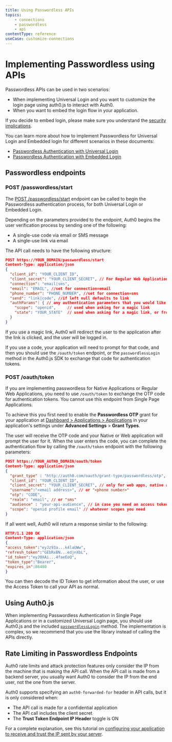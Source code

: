 ```yaml
---
title: Using Passwordless APIs
topics:
    - connections
    - passwordless
    - api
contentType: reference
useCase: customize-connections
---
```

# Implementing Passwordless using APIs

Passwordless APIs can be used in two scenarios:

* When implementing Universal Login and you want to customize the login page using auth0.js to interact with Auth0. 
* When you want to embed the login flow in your application. 

If you decide to embed login, please make sure you understand the [security implications](/guides/login/universal-vs-embedded). 

You can learn more about how to implement Passwordless for Universal Login and Embedded login for different scenarios in these documents:

- [Passwordless Authentication with Universal Login](/connections/passwordless/universal-login)
- [Passwordless Authentication with Embedded Login](/connections/passwordless/embedded-login)


## Passwordless endpoints

### POST /passwordless/start

The [POST /passwordless/start](/api/authentication#get-code-or-link) endpoint can be called to begin the Passwordless authentication process, for both Universal Login or Embedded Login.

Depending on the parameters provided to the endpoint, Auth0 begins the user verification process by sending one of the following:

* A single-use code via email or SMS message
* A single-use link via email

The API call needs to have the following structure:

```json
POST https://YOUR_DOMAIN/passwordless/start
Content-Type: application/json
{
  "client_id": "YOUR_CLIENT_ID",
  "client_secret": "YOUR_CLIENT_SECRET", // For Regular Web Applications
  "connection": "email|sms",
  "email": "EMAIL", //set for connection=email
  "phone_number": "PHONE_NUMBER", //set for connection=sms
  "send": "link|code", //if left null defaults to link
  "authParams": { // any authentication parameters that you would like to add
    "scope": "openid",     // used when asking for a magic link
    "state": "YOUR_STATE"  // used when asking for a magic link, or from the custom login page
  }
}
```

If you use a magic link, Auth0 will redirect the user to the application after the link is clicked, and the user will be logged in.

If you use a code, your application will need to prompt for that code, and then you should use the `/oauth/token` endpoint, or the `passwordlessLogin` method in the Auth0.js SDK to exchange that code for authentication tokens.

### POST /oauth/token

If you are implementing passwordless for Native Applications or Regular Web Applications, you need to use `/oauth/token` to exchange the OTP code for authentication tokens. You cannot use this endpoint from Single Page Applications.

To achieve this you first need to enable the **Passwordless OTP** grant for your application at [Dashboard > Applications > Applications](${manage_url}/#/applications) in your application's settings under **Advanced Settings** > **Grant Types**. 

The user will receive the OTP code and your Native or Web application will prompt the user for it. When the user enters the code, you can complete the authentication flow by calling the `/oauth/token` endpoint with the following parameters:

```json
POST https://YOUR_AUTH0_DOMAIN/oauth/token
Content-Type: application/json
{
  "grant_type" : "http://auth0.com/oauth/grant-type/passwordless/otp",
  "client_id": "YOUR_CLIENT_ID",
  "client_secret": "YOUR_CLIENT_SECRET", // only for web apps, native apps don’t have a client secret
  "username":"<email address>", // or "<phone number>"
  "otp": "CODE",
  "realm": "email", // or "sms" 
  "audience" : "your-api-audience", // in case you need an access token for a specific API
  "scope": "openid profile email" // whatever scopes you need
}
```

If all went well, Auth0 will return a response similar to the following:

```json
HTTP/1.1 200 OK
Content-Type: application/json
{
"access_token":"eyJz93a...k4laUWw",
"refresh_token":"GEbRxBN...edjnXbL",
"id_token":"eyJ0XAi...4faeEoQ",
"token_type":"Bearer",
"expires_in":86400
}
```

You can then decode the ID Token to get information about the user, or use the Access Token to call your API as normal.

## Using Auth0.js

When implementing Passwordless Authentication in Single Page Applications or in a customized Universal Login page, you should use Auth0.js and the included [`passwordlessLogin`](/libraries/auth0js/v9#verify-passwordless) method. The implementation is complex, so we recommend that you use the library instead of calling the APIs directly.

## Rate Limiting in Passwordless Endpoints

Auth0 rate limits and attack protection features only consider the IP from the machine that is making the API call. When the API call is made from a backend server, you usually want Auth0 to consider the IP from the end user, not the one from the server.

Auth0 supports specifying an `auth0-forwarded-for` header in API calls, but it is only considered when:

* The API call is made for a confidential application
* The API call includes the client secret
* The **Trust Token Endpoint IP Header** toggle is ON

For a complete explanation, see this tutorial on [configuring your application to receive and trust the IP sent by your server](/api-auth/tutorials/using-resource-owner-password-from-server-side#configuring-the-auth0-application-to-receive-and-trust-the-ip-sent-by-your-server).
